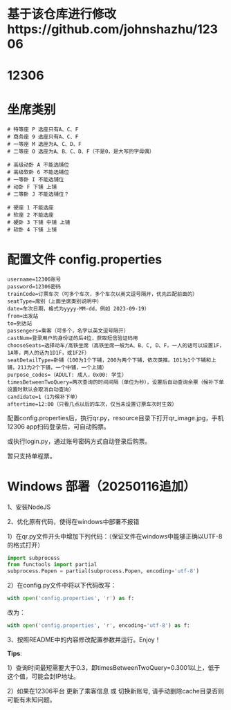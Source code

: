 # 基于该仓库进行修改https://github.com/johnshazhu/12306
# 12306
# 坐席类别
    # 特等座 P 选座只有A、C、F
    # 商务座 9 选座只有A、C、F
    # 一等座 M 选座为A、C、D、F
    # 二等座 O 选座为A、B、C、D、F（不是0，是大写的字母偶）

    # 高级动卧 A 不能选铺位
    # 高级软卧 6 不能选铺位
    # 一等卧 I 不能选铺位
    # 动卧 F 下铺 上铺
    # 二等卧 J 不能选铺位？

    # 硬座 1 不能选座
    # 软座 2 不能选座
    # 硬卧 3 下铺 中铺 上铺
    # 软卧 4 下铺 上铺
    
# 配置文件 config.properties
```
username=12306账号
password=12306密码
trainCode=订票车次（可多个车次，多个车次以英文逗号隔开，优先匹配前面的）
seatType=席别（上面坐席类别说明中）
date=车次日期，格式为yyyy-MM-dd，例如 2023-09-19）
from=出发站
to=到达站
passengers=乘客（可多个，名字以英文逗号隔开）
castNum=登录用户的身份证的后4位，获取短信验证码用
chooseSeats=选择动车/高铁坐席（高铁坐席一般为A、B、C, D、F，一人的话可以设置1F，1A等，两人的话为1D1F，或1F2F）
seatDetailType=卧铺（100为1个下铺，200为两个下铺，依次类推。101为1个下铺和上铺，211为2个下铺，一个中铺，一个上铺）
purpose_codes=（ADULT: 成人，0x00: 学生）
timesBetweenTwoQuery=两次查询的时间间隔（单位为秒），设置后自动查询余票（候补下单设置时默认会取消自动查询）
candidate=1（1为候补下单）
aftertime=12:00（只看几点以后的车次，仅当未设置订票车次时生效）
```
配置config.properties后，执行qr.py，resource目录下打开qr_image.jpg，手机12306 app扫码登录后，可自动购票。  

或执行login.py，通过账号密码方式自动登录后购票。

暂只支持单程票。

# Windows 部署（20250116追加）
1、安装NodeJS

2、优化原有代码，使得在windows中部署不报错

1）在qr.py文件开头中增加下列代码：（保证文件在windows中能够正确以UTF-8的格式打开）

```python
import subprocess
from functools import partial
subprocess.Popen = partial(subprocess.Popen, encoding='utf-8')
```

2）在config.py文件中将以下代码改写：

```python
with open('config.properties', 'r') as f:

```

改为：

```python
with open('config.properties', 'r', encoding='utf-8') as f:
```

3、按照README中的内容修改配置参数并运行。Enjoy！

**Tips**:&#x20;

1）查询时间最短需要大于0.3，即timesBetweenTwoQuery=0.3001以上，低于这个值，可能会封IP地址。

2）如果在12306平台 更新了乘客信息 或 切换新账号, 请手动删除cache目录否则可能有未知问题。
